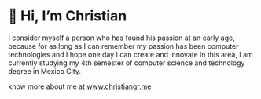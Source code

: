 # 👋 Hi, I’m Christian

I consider myself a person who has found his passion at an early age, because for as long as I can remember my passion has been computer technologies and I hope one day I can create and innovate in this area, I am currently studying my 4th semester of computer science and technology degree in Mexico City.

know more about me at www.christiangr.me

